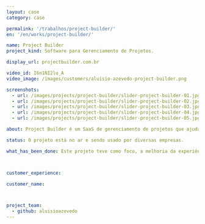 ```yaml
---
layout: case
category: case

permalink: '/trabalhos/project-builder/'
en: '/en/works/project-builder/'

name: Project Builder
project_kind: Software para Gerenciamento de Projetos.

display_url: projectbuilder.com.br

video_id: I6n1NI2lu_A
video_image: /images/customers/aluisio-azevedo-project-builder.png

screenshots:
  - url: /images/projects/project-builder/slider-project-builder-01.jpg
  - url: /images/projects/project-builder/slider-project-builder-02.jpg
  - url: /images/projects/project-builder/slider-project-builder-03.jpg
  - url: /images/projects/project-builder/slider-project-builder-04.jpg
  - url: /images/projects/project-builder/slider-project-builder-05.jpg

about: Project Builder é um SaaS de gerenciamento de projetos que ajuda a utilizar as melhores práticas do PMI. Gerencie tarefas e prazos entre equipes e colabore em tempo real.

status: O projeto está no ar e sendo usado por diversas empresas.

what_has_been_done: Este projeto teve como foco, a melhoria da experiência de uso e modernização da interface do software.



customer_experience:

customer_name:



project_team:
  - github: aluisioazevedo
---
```

